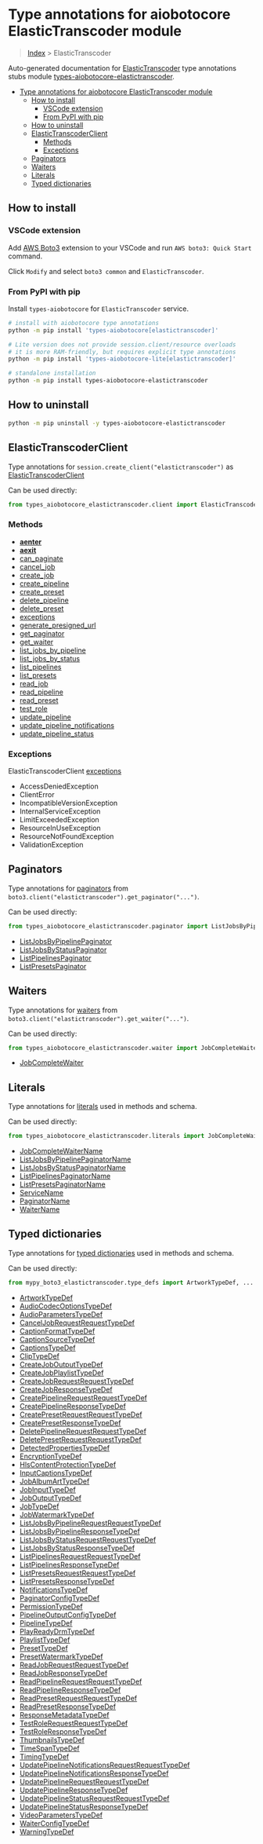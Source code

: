 <a id="type-annotations-for-aiobotocore-elastictranscoder-module"></a>

# Type annotations for aiobotocore ElasticTranscoder module

> [Index](..) > ElasticTranscoder

Auto-generated documentation for
[ElasticTranscoder](https://boto3.amazonaws.com/v1/documentation/api/latest/reference/services/elastictranscoder.html#ElasticTranscoder)
type annotations stubs module
[types-aiobotocore-elastictranscoder](https://pypi.org/project/types-aiobotocore-elastictranscoder/).

- [Type annotations for aiobotocore ElasticTranscoder module](#type-annotations-for-aiobotocore-elastictranscoder-module)
  - [How to install](#how-to-install)
    - [VSCode extension](#vscode-extension)
    - [From PyPI with pip](#from-pypi-with-pip)
  - [How to uninstall](#how-to-uninstall)
  - [ElasticTranscoderClient](#elastictranscoderclient)
    - [Methods](#methods)
    - [Exceptions](#exceptions)
  - [Paginators](#paginators)
  - [Waiters](#waiters)
  - [Literals](#literals)
  - [Typed dictionaries](#typed-dictionaries)

<a id="how-to-install"></a>

## How to install

<a id="vscode-extension"></a>

### VSCode extension

Add
[AWS Boto3](https://marketplace.visualstudio.com/items?itemName=Boto3typed.boto3-ide)
extension to your VSCode and run `AWS boto3: Quick Start` command.

Click `Modify` and select `boto3 common` and `ElasticTranscoder`.

<a id="from-pypi-with-pip"></a>

### From PyPI with pip

Install `types-aiobotocore` for `ElasticTranscoder` service.

```bash
# install with aiobotocore type annotations
python -m pip install 'types-aiobotocore[elastictranscoder]'

# Lite version does not provide session.client/resource overloads
# it is more RAM-friendly, but requires explicit type annotations
python -m pip install 'types-aiobotocore-lite[elastictranscoder]'

# standalone installation
python -m pip install types-aiobotocore-elastictranscoder
```

<a id="how-to-uninstall"></a>

## How to uninstall

```bash
python -m pip uninstall -y types-aiobotocore-elastictranscoder
```

<a id="elastictranscoderclient"></a>

## ElasticTranscoderClient

Type annotations for `session.create_client("elastictranscoder")` as
[ElasticTranscoderClient](./client.md)

Can be used directly:

```python
from types_aiobotocore_elastictranscoder.client import ElasticTranscoderClient
```

<a id="methods"></a>

### Methods

- [__aenter__](./client.md#__aenter__)
- [__aexit__](./client.md#__aexit__)
- [can_paginate](./client.md#can_paginate)
- [cancel_job](./client.md#cancel_job)
- [create_job](./client.md#create_job)
- [create_pipeline](./client.md#create_pipeline)
- [create_preset](./client.md#create_preset)
- [delete_pipeline](./client.md#delete_pipeline)
- [delete_preset](./client.md#delete_preset)
- [exceptions](./client.md#exceptions)
- [generate_presigned_url](./client.md#generate_presigned_url)
- [get_paginator](./client.md#get_paginator)
- [get_waiter](./client.md#get_waiter)
- [list_jobs_by_pipeline](./client.md#list_jobs_by_pipeline)
- [list_jobs_by_status](./client.md#list_jobs_by_status)
- [list_pipelines](./client.md#list_pipelines)
- [list_presets](./client.md#list_presets)
- [read_job](./client.md#read_job)
- [read_pipeline](./client.md#read_pipeline)
- [read_preset](./client.md#read_preset)
- [test_role](./client.md#test_role)
- [update_pipeline](./client.md#update_pipeline)
- [update_pipeline_notifications](./client.md#update_pipeline_notifications)
- [update_pipeline_status](./client.md#update_pipeline_status)

<a id="exceptions"></a>

### Exceptions

ElasticTranscoderClient [exceptions](./client.md#exceptions)

- AccessDeniedException
- ClientError
- IncompatibleVersionException
- InternalServiceException
- LimitExceededException
- ResourceInUseException
- ResourceNotFoundException
- ValidationException

<a id="paginators"></a>

## Paginators

Type annotations for [paginators](./paginators.md) from
`boto3.client("elastictranscoder").get_paginator("...")`.

Can be used directly:

```python
from types_aiobotocore_elastictranscoder.paginator import ListJobsByPipelinePaginator, ...
```

- [ListJobsByPipelinePaginator](./paginators.md#listjobsbypipelinepaginator)
- [ListJobsByStatusPaginator](./paginators.md#listjobsbystatuspaginator)
- [ListPipelinesPaginator](./paginators.md#listpipelinespaginator)
- [ListPresetsPaginator](./paginators.md#listpresetspaginator)

<a id="waiters"></a>

## Waiters

Type annotations for [waiters](./waiters.md) from
`boto3.client("elastictranscoder").get_waiter("...")`.

Can be used directly:

```python
from types_aiobotocore_elastictranscoder.waiter import JobCompleteWaiter, ...
```

- [JobCompleteWaiter](./waiters.md#jobcompletewaiter)

<a id="literals"></a>

## Literals

Type annotations for [literals](./literals.md) used in methods and schema.

Can be used directly:

```python
from types_aiobotocore_elastictranscoder.literals import JobCompleteWaiterName, ...
```

- [JobCompleteWaiterName](./literals.md#jobcompletewaitername)
- [ListJobsByPipelinePaginatorName](./literals.md#listjobsbypipelinepaginatorname)
- [ListJobsByStatusPaginatorName](./literals.md#listjobsbystatuspaginatorname)
- [ListPipelinesPaginatorName](./literals.md#listpipelinespaginatorname)
- [ListPresetsPaginatorName](./literals.md#listpresetspaginatorname)
- [ServiceName](./literals.md#servicename)
- [PaginatorName](./literals.md#paginatorname)
- [WaiterName](./literals.md#waitername)

<a id="typed-dictionaries"></a>

## Typed dictionaries

Type annotations for [typed dictionaries](./type_defs.md) used in methods and
schema.

Can be used directly:

```python
from mypy_boto3_elastictranscoder.type_defs import ArtworkTypeDef, ...
```

- [ArtworkTypeDef](./type_defs.md#artworktypedef)
- [AudioCodecOptionsTypeDef](./type_defs.md#audiocodecoptionstypedef)
- [AudioParametersTypeDef](./type_defs.md#audioparameterstypedef)
- [CancelJobRequestRequestTypeDef](./type_defs.md#canceljobrequestrequesttypedef)
- [CaptionFormatTypeDef](./type_defs.md#captionformattypedef)
- [CaptionSourceTypeDef](./type_defs.md#captionsourcetypedef)
- [CaptionsTypeDef](./type_defs.md#captionstypedef)
- [ClipTypeDef](./type_defs.md#cliptypedef)
- [CreateJobOutputTypeDef](./type_defs.md#createjoboutputtypedef)
- [CreateJobPlaylistTypeDef](./type_defs.md#createjobplaylisttypedef)
- [CreateJobRequestRequestTypeDef](./type_defs.md#createjobrequestrequesttypedef)
- [CreateJobResponseTypeDef](./type_defs.md#createjobresponsetypedef)
- [CreatePipelineRequestRequestTypeDef](./type_defs.md#createpipelinerequestrequesttypedef)
- [CreatePipelineResponseTypeDef](./type_defs.md#createpipelineresponsetypedef)
- [CreatePresetRequestRequestTypeDef](./type_defs.md#createpresetrequestrequesttypedef)
- [CreatePresetResponseTypeDef](./type_defs.md#createpresetresponsetypedef)
- [DeletePipelineRequestRequestTypeDef](./type_defs.md#deletepipelinerequestrequesttypedef)
- [DeletePresetRequestRequestTypeDef](./type_defs.md#deletepresetrequestrequesttypedef)
- [DetectedPropertiesTypeDef](./type_defs.md#detectedpropertiestypedef)
- [EncryptionTypeDef](./type_defs.md#encryptiontypedef)
- [HlsContentProtectionTypeDef](./type_defs.md#hlscontentprotectiontypedef)
- [InputCaptionsTypeDef](./type_defs.md#inputcaptionstypedef)
- [JobAlbumArtTypeDef](./type_defs.md#jobalbumarttypedef)
- [JobInputTypeDef](./type_defs.md#jobinputtypedef)
- [JobOutputTypeDef](./type_defs.md#joboutputtypedef)
- [JobTypeDef](./type_defs.md#jobtypedef)
- [JobWatermarkTypeDef](./type_defs.md#jobwatermarktypedef)
- [ListJobsByPipelineRequestRequestTypeDef](./type_defs.md#listjobsbypipelinerequestrequesttypedef)
- [ListJobsByPipelineResponseTypeDef](./type_defs.md#listjobsbypipelineresponsetypedef)
- [ListJobsByStatusRequestRequestTypeDef](./type_defs.md#listjobsbystatusrequestrequesttypedef)
- [ListJobsByStatusResponseTypeDef](./type_defs.md#listjobsbystatusresponsetypedef)
- [ListPipelinesRequestRequestTypeDef](./type_defs.md#listpipelinesrequestrequesttypedef)
- [ListPipelinesResponseTypeDef](./type_defs.md#listpipelinesresponsetypedef)
- [ListPresetsRequestRequestTypeDef](./type_defs.md#listpresetsrequestrequesttypedef)
- [ListPresetsResponseTypeDef](./type_defs.md#listpresetsresponsetypedef)
- [NotificationsTypeDef](./type_defs.md#notificationstypedef)
- [PaginatorConfigTypeDef](./type_defs.md#paginatorconfigtypedef)
- [PermissionTypeDef](./type_defs.md#permissiontypedef)
- [PipelineOutputConfigTypeDef](./type_defs.md#pipelineoutputconfigtypedef)
- [PipelineTypeDef](./type_defs.md#pipelinetypedef)
- [PlayReadyDrmTypeDef](./type_defs.md#playreadydrmtypedef)
- [PlaylistTypeDef](./type_defs.md#playlisttypedef)
- [PresetTypeDef](./type_defs.md#presettypedef)
- [PresetWatermarkTypeDef](./type_defs.md#presetwatermarktypedef)
- [ReadJobRequestRequestTypeDef](./type_defs.md#readjobrequestrequesttypedef)
- [ReadJobResponseTypeDef](./type_defs.md#readjobresponsetypedef)
- [ReadPipelineRequestRequestTypeDef](./type_defs.md#readpipelinerequestrequesttypedef)
- [ReadPipelineResponseTypeDef](./type_defs.md#readpipelineresponsetypedef)
- [ReadPresetRequestRequestTypeDef](./type_defs.md#readpresetrequestrequesttypedef)
- [ReadPresetResponseTypeDef](./type_defs.md#readpresetresponsetypedef)
- [ResponseMetadataTypeDef](./type_defs.md#responsemetadatatypedef)
- [TestRoleRequestRequestTypeDef](./type_defs.md#testrolerequestrequesttypedef)
- [TestRoleResponseTypeDef](./type_defs.md#testroleresponsetypedef)
- [ThumbnailsTypeDef](./type_defs.md#thumbnailstypedef)
- [TimeSpanTypeDef](./type_defs.md#timespantypedef)
- [TimingTypeDef](./type_defs.md#timingtypedef)
- [UpdatePipelineNotificationsRequestRequestTypeDef](./type_defs.md#updatepipelinenotificationsrequestrequesttypedef)
- [UpdatePipelineNotificationsResponseTypeDef](./type_defs.md#updatepipelinenotificationsresponsetypedef)
- [UpdatePipelineRequestRequestTypeDef](./type_defs.md#updatepipelinerequestrequesttypedef)
- [UpdatePipelineResponseTypeDef](./type_defs.md#updatepipelineresponsetypedef)
- [UpdatePipelineStatusRequestRequestTypeDef](./type_defs.md#updatepipelinestatusrequestrequesttypedef)
- [UpdatePipelineStatusResponseTypeDef](./type_defs.md#updatepipelinestatusresponsetypedef)
- [VideoParametersTypeDef](./type_defs.md#videoparameterstypedef)
- [WaiterConfigTypeDef](./type_defs.md#waiterconfigtypedef)
- [WarningTypeDef](./type_defs.md#warningtypedef)
